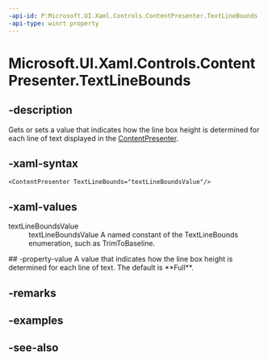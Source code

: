 ```yaml
---
-api-id: P:Microsoft.UI.Xaml.Controls.ContentPresenter.TextLineBounds
-api-type: winrt property
---
```


<!-- Property syntax
public Windows.UI.Xaml.TextLineBounds TextLineBounds { get;  set; }
-->

# Microsoft.UI.Xaml.Controls.ContentPresenter.TextLineBounds

## -description
Gets or sets a value that indicates how the line box height is determined for each line of text displayed in the [ContentPresenter](contentpresenter.md).

## -xaml-syntax
```xaml
<ContentPresenter TextLineBounds="textLineBoundsValue"/>
```


## -xaml-values
<dl><dt>textLineBoundsValue</dt><dd>textLineBoundsValue A named constant of the TextLineBounds enumeration, such as TrimToBaseline.</dd>
</dl>
## -property-value
A value that indicates how the line box height is determined for each line of text. The default is **Full**.

## -remarks

## -examples

## -see-also
